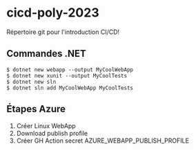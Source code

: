 # cicd-poly-2023

Répertoire git pour l'introduction CI/CD!

## Commandes .NET

```shell
$ dotnet new webapp --output MyCoolWebApp
$ dotnet new xunit --output MyCoolTests
$ dotnet new sln
$ dotnet sln add MyCoolWebApp MyCoolTests
```

## Étapes Azure
1. Créer Linux WebApp
2. Download publish profile
3. Créer GH Action secret AZURE_WEBAPP_PUBLISH_PROFILE